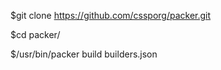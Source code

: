 


$git clone https://github.com/cssporg/packer.git

$cd packer/

$/usr/bin/packer build builders.json
